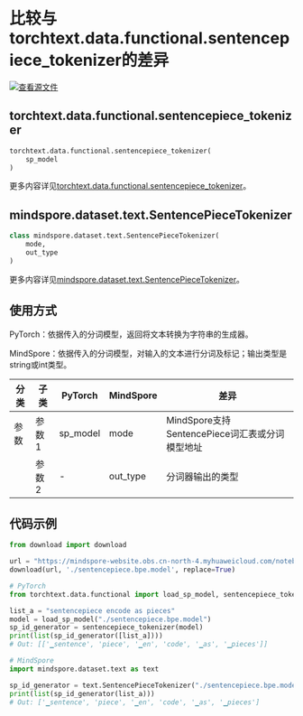 # 比较与torchtext.data.functional.sentencepiece_tokenizer的差异

[![查看源文件](https://mindspore-website.obs.cn-north-4.myhuaweicloud.com/website-images/r2.3.0/resource/_static/logo_source.svg)](https://gitee.com/mindspore/docs/blob/r2.3.0/docs/mindspore/source_zh_cn/note/api_mapping/pytorch_diff/SentencePieceTokenizer_Out_STRING.md)

## torchtext.data.functional.sentencepiece_tokenizer

```python
torchtext.data.functional.sentencepiece_tokenizer(
    sp_model
)
```

更多内容详见[torchtext.data.functional.sentencepiece_tokenizer](https://pytorch.org/text/0.9.0/data_functional.html#sentencepiece-tokenizer)。

## mindspore.dataset.text.SentencePieceTokenizer

```python
class mindspore.dataset.text.SentencePieceTokenizer(
    mode,
    out_type
)
```

更多内容详见[mindspore.dataset.text.SentencePieceTokenizer](https://mindspore.cn/docs/zh-CN/r2.3.0/api_python/dataset_text/mindspore.dataset.text.SentencePieceTokenizer.html#mindspore.dataset.text.SentencePieceTokenizer)。

## 使用方式

PyTorch：依据传入的分词模型，返回将文本转换为字符串的生成器。

MindSpore：依据传入的分词模型，对输入的文本进行分词及标记；输出类型是string或int类型。

| 分类 | 子类 |PyTorch | MindSpore | 差异 |
| --- | ---   | ---   | ---        |---  |
|参数 | 参数1 | sp_model    | mode    | MindSpore支持SentencePiece词汇表或分词模型地址 |
|     | 参数2 | -    |out_type     | 分词器输出的类型 |

## 代码示例

```python
from download import download

url = "https://mindspore-website.obs.cn-north-4.myhuaweicloud.com/notebook/datasets/sentencepiece.bpe.model"
download(url, './sentencepiece.bpe.model', replace=True)

# PyTorch
from torchtext.data.functional import load_sp_model, sentencepiece_tokenizer

list_a = "sentencepiece encode as pieces"
model = load_sp_model("./sentencepiece.bpe.model")
sp_id_generator = sentencepiece_tokenizer(model)
print(list(sp_id_generator([list_a])))
# Out: [['▁sentence', 'piece', '▁en', 'code', '▁as', '▁pieces']]

# MindSpore
import mindspore.dataset.text as text

sp_id_generator = text.SentencePieceTokenizer("./sentencepiece.bpe.model", out_type=text.SPieceTokenizerOutType.STRING)
print(list(sp_id_generator(list_a)))
# Out: ['▁sentence', 'piece', '▁en', 'code', '▁as', '▁pieces']
```
